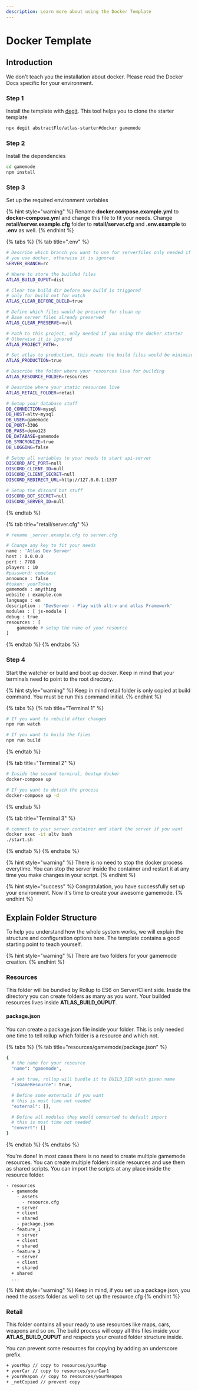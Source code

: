 ```yaml
---
description: Learn more about using the Docker Template
---
```


# Docker Template

## Introduction

We don't teach you the installation about docker. Please read the Docker Docs specific for your environment.

### Step 1

Install the template with [degit](https://www.npmjs.com/package/degit). This tool helps you to clone the starter template

```bash
npx degit abstractFlo/atlas-starter#docker gamemode
```

### Step 2

Install the dependencies

```bash
cd gamemode
npm install
```

### Step 3

Set up the required environment variables

{% hint style="warning" %}
Rename **docker.compose.example.yml** to **docker-compose.ym**l and change this file to fit your needs. Change **retail/server.example.cfg** folder to **retail/server.cfg** and **.env.example** to **.env** as well.
{% endhint %}

{% tabs %}
{% tab title=".env" %}
```bash
# Describe which branch you want to use for serverfiles only needed if 
# you use docker, otherwise it is ignored
SERVER_BRANCH=rc

# Where to store the builded files
ATLAS_BUILD_OUPUT=dist

# Clear the build dir before new build is triggered
# only for build not for watch
ATLAS_CLEAR_BEFORE_BUILD=true

# Define which files would be preserve for clean up
# Base server files already preserved
ATLAS_CLEAR_PRESERVE=null

# Path to this project, only needed if you using the docker starter
# Otherwise it is ignored
ATLAS_PROJECT_PATH=.

# Set atlas to production, this means the build files would be minimized
ATLAS_PRODUCTION=true

# Describe the folder where your resources live for building
ATLAS_RESOURCE_FOLDER=resources

# Describe where your static resources live
ATLAS_RETAIL_FOLDER=retail

# Setup your database stuff
DB_CONNECTION=mysql
DB_HOST=altv-mysql
DB_USER=gamemode
DB_PORT=3306
DB_PASS=demo123
DB_DATABASE=gamemode
DB_SYNCRONIZE=true
DB_LOGGING=false

# Setup all variables to your needs to start api-server
DISCORD_API_PORT=null
DISCORD_CLIENT_ID=null
DISCORD_CLIENT_SECRET=null
DISCORD_REDIRECT_URL=http://127.0.0.1:1337

# Setup the discord bot stuff
DISCORD_BOT_SECRET=null
DISCORD_SERVER_ID=null
```
{% endtab %}

{% tab title="retail/server.cfg" %}
```bash
# rename _server.example.cfg to server.cfg

# Change any key to fit your needs
name : 'Atlas Dev Server'
host : 0.0.0.0
port : 7788
players : 10
#password: cometest
announce : false
#token: yourToken
gamemode : anything
website : example.com
language : en
description : 'DevServer - Play with alt:v and atlas Framework'
modules : [ js-module ]
debug : true
resources : [
    gamemode # setup the name of your resource
]
```
{% endtab %}
{% endtabs %}

### Step 4

Start the watcher or build and boot up docker. Keep in mind that your terminals need to point to the root directory.

{% hint style="warning" %}
Keep in mind retail folder is only copied at build command. You must be run this command initial.
{% endhint %}

{% tabs %}
{% tab title="Terminal 1" %}
```bash
# If you want to rebuild after changes
npm run watch

# If you want to build the files
npm run build
```
{% endtab %}

{% tab title="Terminal 2" %}
```bash
# Inside the second terminal, bootup docker
docker-compose up

# If you want to detach the process
docker-compose up -d
```
{% endtab %}

{% tab title="Terminal 3" %}
```bash
# connect to your server container and start the server if you want
docker exec -it altv bash
./start.sh
```
{% endtab %}
{% endtabs %}

{% hint style="warning" %}
There is no need to stop the docker process everytime. You can stop the server inside the container and restart it at any time you make changes in your script.
{% endhint %}

{% hint style="success" %}
Congratulation, you have successfully set up your environment. Now it's time to create your awesome gamemode.
{% endhint %}

## Explain Folder Structure

To help you understand how the whole system works, we will explain the structure and configuration options here. The template contains a good starting point to teach yourself.

{% hint style="warning" %}
There are two folders for your gamemode creation.
{% endhint %}

### **Resources**

This folder will be bundled by Rollup to ES6 on Server/Client side. Inside the directory you can create folders as many as you want. Your builded resources lives inside **ATLAS\_BUILD\_OUPUT**.

#### package.json

You can create a package.json file inside your folder. This is only needed one time to tell rollup which folder is a resource and which not.

{% tabs %}
{% tab title="resources/gamemode/package.json" %}
```bash
{
  # the name for your resource
  "name": "gamemode",

  # set true, rollup will bundle it to BUILD_DIR with given name
  "isGameResource": true,

  # Define some externals if you want
  # this is most time not needed
  "external": [],

  # Define all modules they would converted to default import
  # this is most time not needed
  "convert": []
}
```
{% endtab %}
{% endtabs %}

You're done! In most cases there is no need to create multiple gamemode resources. You can create multiple folders inside resources and use them as shared scripts. You can import the scripts at any place inside the resource folder.

```bash
- resources
  - gamemode
    - assets
      - resource.cfg
    + server
    + client
    + shared
    - package.json
  - feature_1
    + server
    + client
    + shared
  - feature_2
    + server
    + client
    + shared
  + shared
  ...
```

{% hint style="warning" %}
Keep in mind, if you set up a package.json, you need the assets folder as well to set up the resource.cfg
{% endhint %}

### **Retail**

This folder contains all your ready to use resources like maps, cars, weapons and so on. The build process will copy all this files inside your **ATLAS\_BUILD\_OUPUT** and respects your created folder structure inside.

You can prevent some resources for copying by adding an underscore prefix.

```bash
+ yourMap // copy to resources/yourMap
+ yourCar // copy to resources/yourCar1
+ yourWeapon // copy to resources/yourWeapon
+ _notCopied // prevent copy
```

